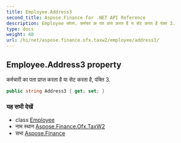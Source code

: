 ```yaml
---
title: Employee.Address3
second_title: Aspose.Finance for .NET API Reference
description: Employee संपत्त. कर्मचर क पत प्रप्त करत है य सेट करत है पंक्त 3.
type: docs
weight: 40
url: /hi/net/aspose.finance.ofx.taxw2/employee/address3/
---
```

## Employee.Address3 property

कर्मचारी का पता प्राप्त करता है या सेट करता है, पंक्ति 3.

```csharp
public string Address3 { get; set; }
```

### यह सभी देखें

* class [Employee](../)
* नाम स्थान [Aspose.Finance.Ofx.TaxW2](../../employee/)
* सभा [Aspose.Finance](../../../)



